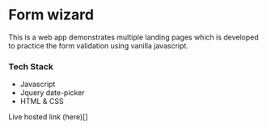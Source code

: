 # Form wizard

This is a web app demonstrates multiple landing pages which is developed to practice the form validation using vanilla javascript.

### Tech Stack

- Javascript
- Jquery date-picker
- HTML & CSS

Live hosted link (here)[]
